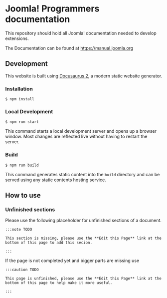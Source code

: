 # Joomla! Programmers documentation

This repository should hold all Joomla! documentation needed to develop extensions.

The Documentation can be found at https://manual.joomla.org

## Development

This website is built using [Docusaurus 2](https://docusaurus.io/), a modern static website generator.

### Installation

```
$ npm install
```

### Local Development

```
$ npm run start
```

This command starts a local development server and opens up a browser window. Most changes are reflected live without having to restart the server.

### Build

```
$ npm run build
```

This command generates static content into the `build` directory and can be served using any static contents hosting service.



## How to use

### Unfinished sections

Please use the following placeholder for unfinished sections of a document.

```
:::note TODO
 
This section is missing, please use the **Edit this Page** link at the bottom of this page to add this secion.
 
:::
```

If the page is not completed yet and bigger parts are missing use

```
:::caution TODO

This page is unfinished, please use the **Edit this Page** link at the bottom of this page to help make it more useful.

:::
```
